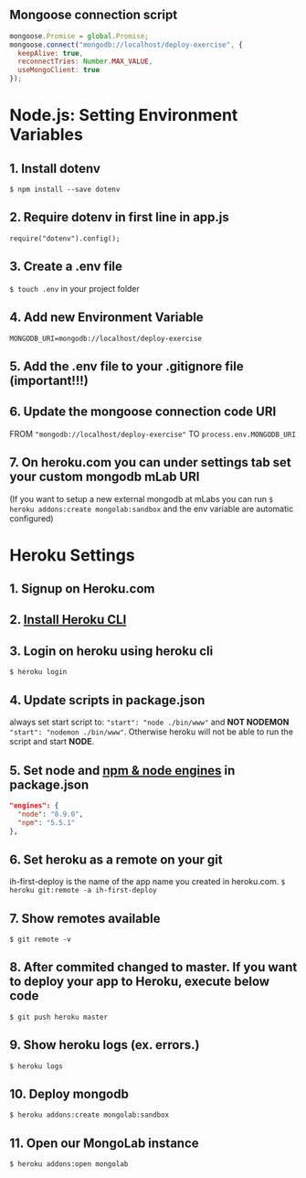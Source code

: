 ## Mongoose connection script

```javascript
mongoose.Promise = global.Promise;
mongoose.connect("mongodb://localhost/deploy-exercise", {
  keepAlive: true,
  reconnectTries: Number.MAX_VALUE,
  useMongoClient: true
});
```

# Node.js: Setting Environment Variables

## 1. Install dotenv
`$ npm install --save dotenv`

## 2. Require dotenv in first line in app.js
`require("dotenv").config();`

## 3. Create a .env file
`$ touch .env` in your project folder

## 4. Add new Environment Variable
`MONGODB_URI=mongodb://localhost/deploy-exercise`

## 5. Add the .env file to your .gitignore file (important!!!)

## 6. Update the mongoose connection code URI
FROM `"mongodb://localhost/deploy-exercise"` TO `process.env.MONGODB_URI`

## 7. On heroku.com you can under settings tab set your custom mongodb mLab URI
(If you want to setup a new external mongodb at mLabs you can run `$ heroku addons:create mongolab:sandbox` and the env variable are automatic configured)

# Heroku Settings

## 1. Signup on Heroku.com

## 2. [Install Heroku CLI](https://devcenter.heroku.com/articles/heroku-cli)

## 3. Login on heroku using heroku cli
`$ heroku login`

## 4. Update scripts in package.json
always set start script to: `"start": "node ./bin/www"` and **NOT NODEMON** `"start": "nodemon ./bin/www"`. Otherwise heroku will not be able to run the script and start **NODE**.

## 5. Set node and [npm & node engines](https://devcenter.heroku.com/articles/nodejs-support) in package.json
```json
"engines": {
  "node": "8.9.0",
  "npm": "5.5.1"
},
```

## 6. Set heroku as a remote on your git
ih-first-deploy is the name of the app name you created in heroku.com.
`$ heroku git:remote -a ih-first-deploy`

## 7. Show remotes available
`$ git remote -v`

## 8. After commited changed to master. If you want to deploy your app to Heroku, execute below code
`$ git push heroku master`

## 9. Show heroku logs (ex. errors.)
`$ heroku logs`

## 10. Deploy mongodb
`$ heroku addons:create mongolab:sandbox`

## 11. Open our MongoLab instance
`$ heroku addons:open mongolab`